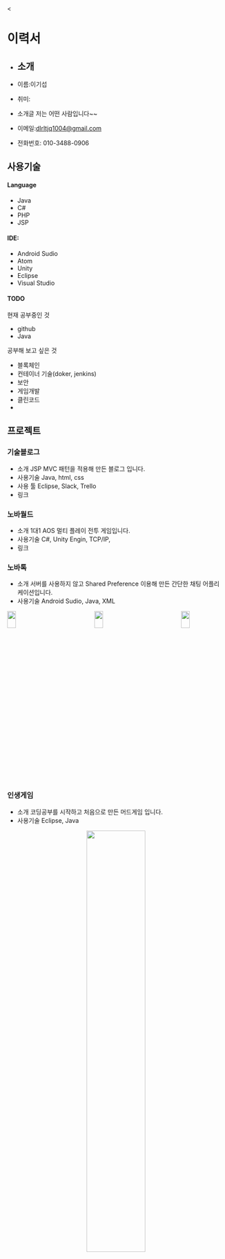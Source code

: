 <

# 이력서

+ ## 소개
+ 이름:이기섭
+ 취미: 

+ 소개글 저는 어떤 사람입니다~~

+ 이메일:dlrltjq1004@gmail.com
+ 전화번호: 010-3488-0906

## 사용기술

#### Language
+ Java 
+ C# 
+ PHP 
+ JSP

#### IDE: 
+ Android Sudio 
+ Atom
+ Unity
+ Eclipse 
+ Visual Studio

#### TODO

현재 공부중인 것
+ github
+ Java


공부해 보고 싶은 것
+ 블록체인
+ 컨테이너 기술(doker, jenkins)
+ 보안
+ 게임개발
+ 클린코드
+ 



## 프로젝트

### 기술블로그

+ 소개 JSP MVC 패턴을 적용해 만든 블로그 입니다.
+ 사용기술 Java, html, css
+ 사용 툴  Eclipse, Slack, Trello
+ 링크

### 노바월드

+ 소개 1대1 AOS 멀티 플레이 전투 게임입니다.
+ 사용기술 C#, Unity Engin, TCP/IP, 
+ 링크

### 노바톡

+ 소개 서버를 사용하지 않고 Shared Preference 이용해 만든 간단한 채팅 어플리케이션입니다.
+ 사용기술 Android Sudio, Java, XML
 
 <img src="images/채팅어플_가입_로그인.gif" width="20%" height="10%" style="float:left">
 <img src="images/Java_채팅어플 - Join.gif" width="20%" height="10%" style="float:right">
 <img src="images/Java_채팅어플 -프로필변경.gif" width="20%" height="10%" style="display:block;margin:0 auto">
 
 <!--
 <center><img src="images/Java_채팅어플 -프로필변경.gif" width="20%" height="10%"></center>
 <center><img src="images/Java_채팅어플 - Join.gif" width="20%" height="10%"></center>
-->

### 인생게임

+ 소개 코딩공부를 시작하고 처음으로 만든 머드게임 입니다.
+ 사용기술 Eclipse, Java
 <center><img src="images/Java_%EC%9D%B8%EC%83%9D%EA%B2%8C%EC%9E%84.gif" width="52%" height="50%"></center>
